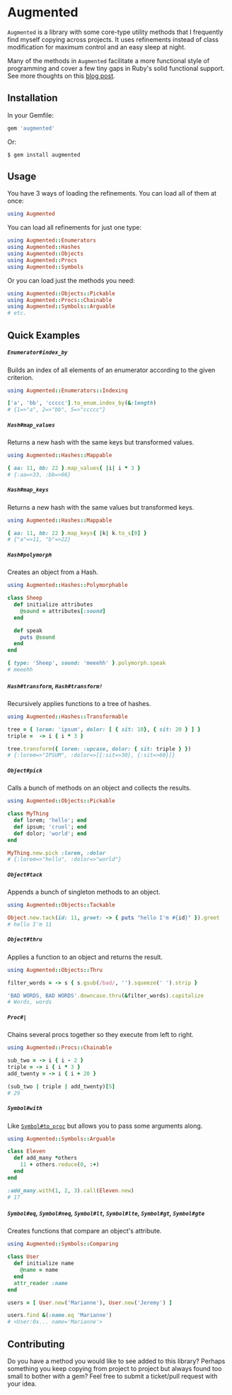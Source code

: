 # Augmented

`Augmented` is a library with some core-type utility methods that I frequently find myself copying across projects. It uses refinements instead of class modification for maximum control and an easy sleep at night. 

Many of the methods in `Augmented` facilitate a more functional style of programming and cover a few tiny gaps in Ruby's solid functional support. See more thoughts on this [blog post](http://blog.brunze.com/2015/using-ruby-refinements-fun-flow/).

## Installation

In your Gemfile:

```ruby
gem 'augmented'
```

Or:

    $ gem install augmented

## Usage

You have 3 ways of loading the refinements. You can load all of them at once:

```ruby
using Augmented
```

You can load all refinements for just one type:

```ruby
using Augmented::Enumerators
using Augmented::Hashes
using Augmented::Objects
using Augmented::Procs
using Augmented::Symbols
```

Or you can load just the methods you need:

```ruby
using Augmented::Objects::Pickable
using Augmented::Procs::Chainable
using Augmented::Symbols::Arguable
# etc.
```

## Quick Examples

##### `Enumerator#index_by`

Builds an index of all elements of an enumerator according to the given criterion.

```ruby
using Augmented::Enumerators::Indexing

['a', 'bb', 'ccccc'].to_enum.index_by(&:length)
# {1=>"a", 2=>"bb", 5=>"ccccc"}
```

##### `Hash#map_values`

Returns a new hash with the same keys but transformed values.

```ruby
using Augmented::Hashes::Mappable

{ aa: 11, bb: 22 }.map_values{ |i| i * 3 }
# {:aa=>33, :bb=>66}
```

##### `Hash#map_keys`

Returns a new hash with the same values but transformed keys.

```ruby
using Augmented::Hashes::Mappable

{ aa: 11, bb: 22 }.map_keys{ |k| k.to_s[0] }
# {"a"=>11, "b"=>22}
```

##### `Hash#polymorph`

Creates an object from a Hash.

```ruby
using Augmented::Hashes::Polymorphable

class Sheep
  def initialize attributes
    @sound = attributes[:sound]
  end

  def speak
    puts @sound
  end
end

{ type: 'Sheep', sound: 'meeehh' }.polymorph.speak
# meeehh
```

##### `Hash#transform`, `Hash#transform!`

Recursively applies functions to a tree of hashes.

```ruby
using Augmented::Hashes::Transformable

tree = { lorem: 'ipsum', dolor: [ { sit: 10}, { sit: 20 } ] }
triple =  -> i { i * 3 }

tree.transform({ lorem: :upcase, dolor: { sit: triple } })
# {:lorem=>"IPSUM", :dolor=>[{:sit=>30}, {:sit=>60}]}
```

##### `Object#pick`

Calls a bunch of methods on an object and collects the results.

```ruby
using Augmented::Objects::Pickable

class MyThing
  def lorem; 'hello'; end
  def ipsum; 'cruel'; end
  def dolor; 'world'; end
end

MyThing.new.pick :lorem, :dolor
# {:lorem=>"hello", :dolor=>"world"}
```

##### `Object#tack`

Appends a bunch of singleton methods to an object.

```ruby
using Augmented::Objects::Tackable

Object.new.tack(id: 11, greet: -> { puts "hello I'm #{id}" }).greet
# hello I'm 11
```

##### `Object#thru`

Applies a function to an object and returns the result.

```ruby
using Augmented::Objects::Thru

filter_words = -> s { s.gsub(/bad/, '').squeeze(' ').strip }

'BAD WORDS, BAD WORDS'.downcase.thru(&filter_words).capitalize
# Words, words
```

##### `Proc#|`

Chains several procs together so they execute from left to right.

```ruby
using Augmented::Procs::Chainable

sub_two = -> i { i - 2 }
triple = -> i { i * 3 }
add_twenty = -> i { i + 20 }

(sub_two | triple | add_twenty)[5]
# 29
```

##### `Symbol#with`

Like [`Symbol#to_proc`](http://ruby-doc.org/core-2.3.0/Symbol.html#method-i-to_proc) but allows you to pass some arguments along.

```ruby
using Augmented::Symbols::Arguable

class Eleven
  def add_many *others
    11 + others.reduce(0, :+)
  end
end

:add_many.with(1, 2, 3).call(Eleven.new)
# 17
```

##### `Symbol#eq`, `Symbol#neq`, `Symbol#lt`, `Symbol#lte`, `Symbol#gt`, `Symbol#gte`

Creates functions that compare an object's attribute.

```ruby
using Augmented::Symbols::Comparing

class User
  def initialize name
    @name = name
  end
  attr_reader :name
end

users = [ User.new('Marianne'), User.new('Jeremy') ]

users.find &(:name.eq 'Marianne')
# <User:0x... name='Marianne'>
```

## Contributing

Do you have a method you would like to see added to this library? Perhaps something you keep copying from project to project but always found too small to bother with a gem? Feel free to submit a ticket/pull request with your idea.
